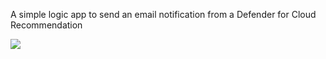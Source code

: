 
A simple logic app to send an email notification from a Defender for Cloud Recommendation

<a href="https://raw.githubusercontent.com/seanstark/defender-for-cloud/main/workflows/send-recommendation-email/azuredeploy.json" target="_blank"><img src="https://aka.ms/deploytoazurebutton"/></a>
